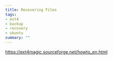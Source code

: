 ```yaml
---
title: Recovering Files
tags:
- ext4
- backup
- recovery
- ubuntu
summary: ""
---
```


https://ext4magic.sourceforge.net/howto_en.html